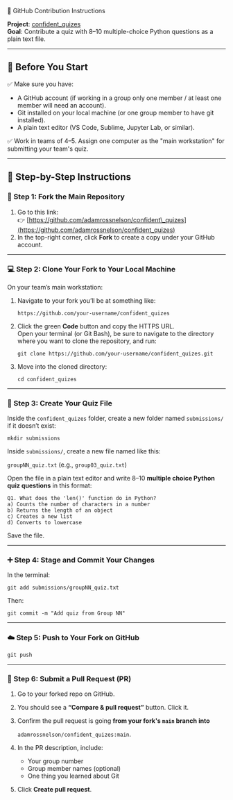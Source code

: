 📘 GitHub Contribution Instructions

**Project**: [confident\_quizes](https://github.com/adamrossnelson/confident_quizes)  
**Goal**: Contribute a quiz with 8–10 multiple-choice Python questions as a plain text file.

---

## **📌 Before You Start**

✅ Make sure you have:

* A GitHub account (if working in a group only one member / at least one member will need an account).  
* Git installed on your local machine (or one group member to have git installed).  
* A plain text editor (VS Code, Sublime, Jupyter Lab, or similar).

✅ Work in teams of 4–5. Assign one computer as the "main workstation" for submitting your team's quiz.

---

## **🧭 Step-by-Step Instructions**

### **🔁 Step 1: Fork the Main Repository**

1. Go to this link:  
    👉 [https://github.com/adamrossnelson/confident\_quizes](https://github.com/adamrossnelson/confident_quizes)  
2. In the top-right corner, click **Fork** to create a copy under your GitHub account.

---

### **💻 Step 2: Clone Your Fork to Your Local Machine**

On your team’s main workstation:

1. Navigate to your fork you’ll be at something like:

   `https://github.com/your-username/confident_quizes`

2. Click the green **Code** button and copy the HTTPS URL.  
   Open your terminal (or Git Bash),
   be sure to navigate to the directory where you want to clone the repository,
   and run:

   `git clone https://github.com/your-username/confident_quizes.git`

3. Move into the cloned directory:

   `cd confident_quizes`

---

### **📝 Step 3: Create Your Quiz File**

Inside the `confident_quizes` folder, create a new folder named `submissions/` if it doesn’t exist:

`mkdir submissions`

Inside `submissions/`, create a new file named like this:

`groupNN_quiz.txt` (e.g., `group03_quiz.txt`)

Open the file in a plain text editor and write 8–10 **multiple choice Python quiz questions** in this format:

`Q1. What does the 'len()' function do in Python?`  
`a) Counts the number of characters in a number`  
`b) Returns the length of an object`  
`c) Creates a new list`  
`d) Converts to lowercase`

Save the file.

---

### **➕ Step 4: Stage and Commit Your Changes**

In the terminal:

`git add submissions/groupNN_quiz.txt`

Then:

`git commit -m "Add quiz from Group NN"`

---

### **☁️ Step 5: Push to Your Fork on GitHub**

`git push`

---

### **🔀 Step 6: Submit a Pull Request (PR)**

1. Go to your forked repo on GitHub.

2. You should see a **“Compare & pull request”** button. Click it.

3. Confirm the pull request is going **from your fork's `main` branch** **into**

   `adamrossnelson/confident_quizes:main`.

4. In the PR description, include:

   * Your group number  
   * Group member names (optional)  
   * One thing you learned about Git

5. Click **Create pull request**.